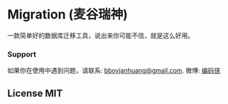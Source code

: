 # Migration (麦谷瑞神)

一款简单好的数据库迁移工具，说出来你可能不信，就是这么好用。

### Support

如果你在使用中遇到问题，请联系: [bboyjanhuang@gmail.com](mailto:bboyjanhuang@gmail.com). 微博: [编码侠](http://weibo.com/ecbboyjan)

## License MIT

